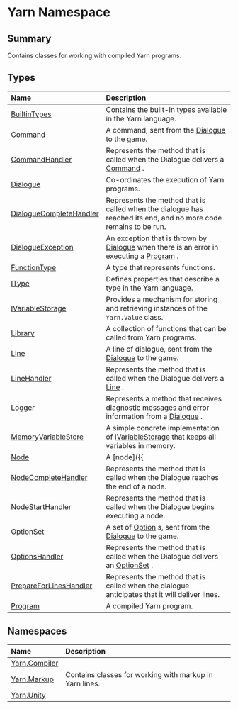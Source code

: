 # Yarn Namespace

## Summary

Contains classes for working with compiled Yarn programs.


## Types

|Name|Description|
|:---|:---|
|[BuiltinTypes](/api/csharp/yarn.builtintypes.md)|Contains the built-in types available in the Yarn language.|
|[Command](/api/csharp/yarn.command.md)|A command, sent from the  <a href="yarn.dialogue.md">Dialogue</a>  to the game.|
|[CommandHandler](/api/csharp/yarn.commandhandler.md)|Represents the method that is called when the Dialogue delivers a <a href="yarn.command.md">Command</a> .|
|[Dialogue](/api/csharp/yarn.dialogue.md)|Co-ordinates the execution of Yarn programs.|
|[DialogueCompleteHandler](/api/csharp/yarn.dialoguecompletehandler.md)|Represents the method that is called when the dialogue has reached its end, and no more code remains to be run.|
|[DialogueException](/api/csharp/yarn.dialogueexception.md)|An exception that is thrown by  <a href="yarn.dialogue.md">Dialogue</a>  when there is an error in executing a  <a href="yarn.program.md">Program</a> .|
|[FunctionType](/api/csharp/yarn.functiontype.md)|A type that represents functions.|
|[IType](/api/csharp/yarn.itype.md)|Defines properties that describe a type in the Yarn language.|
|[IVariableStorage](/api/csharp/yarn.ivariablestorage.md)|Provides a mechanism for storing and retrieving instances of the  <code>Yarn.Value</code>  class.|
|[Library](/api/csharp/yarn.library.md)|A collection of functions that can be called from Yarn programs.|
|[Line](/api/csharp/yarn.line.md)|A line of dialogue, sent from the  <a href="yarn.dialogue.md">Dialogue</a>  to the game.|
|[LineHandler](/api/csharp/yarn.linehandler.md)|Represents the method that is called when the Dialogue delivers a <a href="yarn.line.md">Line</a> .|
|[Logger](/api/csharp/yarn.logger.md)|Represents a method that receives diagnostic messages and error information from a  <a href="yarn.dialogue.md">Dialogue</a> .|
|[MemoryVariableStore](/api/csharp/yarn.memoryvariablestore.md)|A simple concrete implementation of  <a href="yarn.ivariablestorage.md">IVariableStorage</a>  that keeps all variables in memory.|
|[Node](/api/csharp/yarn.node.md)|A [node]({{|ref "/docs/writing/nodes-and-content.md#nodes"|}}), contained within a  <a href="yarn.program.md">Program</a> , and containing  <code>Yarn.Instruction</code> s.|
|[NodeCompleteHandler](/api/csharp/yarn.nodecompletehandler.md)|Represents the method that is called when the Dialogue reaches the end of a node.|
|[NodeStartHandler](/api/csharp/yarn.nodestarthandler.md)|Represents the method that is called when the Dialogue begins executing a node.|
|[OptionSet](/api/csharp/yarn.optionset.md)|A set of  <a href="yarn.optionset.option.md">Option</a> s, sent from the  <a href="yarn.dialogue.md">Dialogue</a>  to the game.|
|[OptionsHandler](/api/csharp/yarn.optionshandler.md)|Represents the method that is called when the Dialogue delivers an <a href="yarn.optionset.md">OptionSet</a> .|
|[PrepareForLinesHandler](/api/csharp/yarn.prepareforlineshandler.md)|Represents the method that is called when the dialogue anticipates that it will deliver lines.|
|[Program](/api/csharp/yarn.program.md)|A compiled Yarn program.|

## Namespaces

|Name|Description|
|:---|:---|
|[Yarn.Compiler](/api/csharp/yarn.compiler.md)||
|[Yarn.Markup](/api/csharp/yarn.markup.md)|Contains classes for working with markup in Yarn lines.|
|[Yarn.Unity](/api/csharp/yarn.unity.md)||

